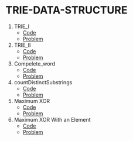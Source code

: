 # TRIE-DATA-STRUCTURE
1. TRIE_I
   - [Code](https://takeuforward.org/data-structure/implement-trie-1/)
   - [Problem](https://bit.ly/3n4m3Hu)
1. TRIE_II
   - [Code](https://takeuforward.org/data-structure/implement-trie-ii/)
   - [Problem](https://bit.ly/3qwT4OL)
1. Compelete_word
   - [Code](https://github.com/striver79/StriversTrieSeries/blob/main/L3_CompleteString_Cpp)
   - [Problem](https://bit.ly/3n3kedU)
1. countDistinctSubstrings
   - [Code](https://takeuforward.org/data-structure/number-of-distinct-substrings-in-a-string-using-trie/)
   - [Problem](https://bit.ly/3ocRQW0)
1. Maximum XOR
   - [Code](https://takeuforward.org/data-structure/maximum-xor-of-two-numbers-in-an-array/)
   - [Problem](https://bit.ly/3C6IHDp)
1. Maximum XOR With an Element
   - [Code](https://github.com/striver79/StriversTrieSeries/blob/main/L6MaxXorQueriesCpp)
   - [Problem]( https://bit.ly/2YzYWev)
     
